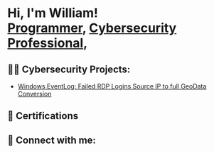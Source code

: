 <h1>Hi, I'm William! <br/><a href="https://github.com/ImWilliam774">Programmer</a>, <a href="https://www.linkedin.com/in/william-emery-0b8827285/">Cybersecurity Professional</a>, 

<h2>👨‍💻 Cybersecurity Projects:</h2>

  - [Windows EventLog: Failed RDP Logins Source IP to full GeoData Conversion](https://github.com/joshmadakor1/Sentinel-Lab)
  
<h2>📝 Certifications</h2>
  

<h2> 🤳 Connect with me:</h2>

[linkedin]: (https://www.linkedin.com/in/william-emery-0b8827285/)

<!--


Here are some ideas to get you started:

- 🔭 I’m currently working on ...
- 🌱 I’m currently learning ...
- 👯 I’m looking to collaborate on ...
- 🤔 I’m looking for help with ...
- 💬 Ask me about ...
- 📫 How to reach me: ...
- 😄 Pronouns: ...
- ⚡ Fun fact: ...
-->
